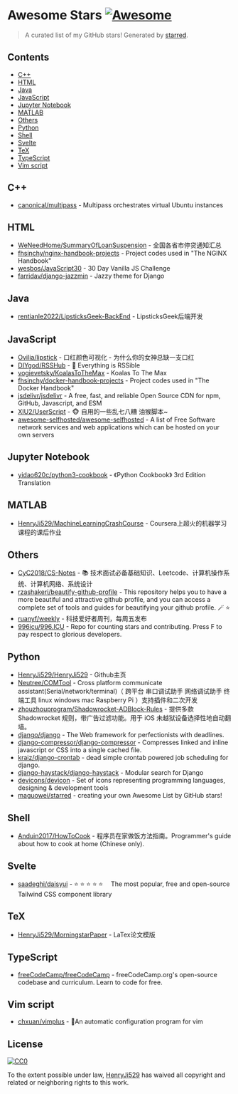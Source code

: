 <!--lint disable awesome-contributing awesome-license awesome-list-item match-punctuation no-repeat-punctuation no-undefined-references awesome-spell-check-->
# Awesome Stars [![Awesome](https://awesome.re/badge.svg)](https://github.com/sindresorhus/awesome)

> A curated list of my GitHub stars! Generated by [starred](https://github.com/maguowei/starred).

## Contents

- [C++](#c++)
- [HTML](#html)
- [Java](#java)
- [JavaScript](#javascript)
- [Jupyter Notebook](#jupyter-notebook)
- [MATLAB](#matlab)
- [Others](#others)
- [Python](#python)
- [Shell](#shell)
- [Svelte](#svelte)
- [TeX](#tex)
- [TypeScript](#typescript)
- [Vim script](#vim-script)

## C++ 

- [canonical/multipass](https://github.com/canonical/multipass) - Multipass orchestrates virtual Ubuntu instances

## HTML 

- [WeNeedHome/SummaryOfLoanSuspension](https://github.com/WeNeedHome/SummaryOfLoanSuspension) - 全国各省市停贷通知汇总
- [fhsinchy/nginx-handbook-projects](https://github.com/fhsinchy/nginx-handbook-projects) - Project codes used in "The NGINX Handbook"
- [wesbos/JavaScript30](https://github.com/wesbos/JavaScript30) - 30 Day Vanilla JS Challenge
- [farridav/django-jazzmin](https://github.com/farridav/django-jazzmin) - Jazzy theme for Django

## Java 

- [rentianle2022/LipsticksGeek-BackEnd](https://github.com/rentianle2022/LipsticksGeek-BackEnd) - LipsticksGeek后端开发

## JavaScript 

- [Ovilia/lipstick](https://github.com/Ovilia/lipstick) - 口红颜色可视化 - 为什么你的女神总缺一支口红
- [DIYgod/RSSHub](https://github.com/DIYgod/RSSHub) - 🍰 Everything is RSSible
- [vogievetsky/KoalasToTheMax](https://github.com/vogievetsky/KoalasToTheMax) - Koalas To The Max
- [fhsinchy/docker-handbook-projects](https://github.com/fhsinchy/docker-handbook-projects) - Project codes used in "The Docker Handbook"
- [jsdelivr/jsdelivr](https://github.com/jsdelivr/jsdelivr) - A free, fast, and reliable Open Source CDN for npm, GitHub, Javascript, and ESM
- [XIU2/UserScript](https://github.com/XIU2/UserScript) - 🐵 自用的一些乱七八糟 油猴脚本~
- [awesome-selfhosted/awesome-selfhosted](https://github.com/awesome-selfhosted/awesome-selfhosted) - A list of Free Software network services and web applications which can be hosted on your own servers

## Jupyter Notebook 

- [yidao620c/python3-cookbook](https://github.com/yidao620c/python3-cookbook) - 《Python Cookbook》 3rd Edition Translation

## MATLAB 

- [HenryJi529/MachineLearningCrashCourse](https://github.com/HenryJi529/MachineLearningCrashCourse) - Coursera上超火的机器学习课程的课后作业

## Others 

- [CyC2018/CS-Notes](https://github.com/CyC2018/CS-Notes) - :books: 技术面试必备基础知识、Leetcode、计算机操作系统、计算机网络、系统设计
- [rzashakeri/beautify-github-profile](https://github.com/rzashakeri/beautify-github-profile) - This repository helps you to have a more beautiful and attractive github profile, and you can access a complete set of tools and guides for beautifying your github profile. 🪄 ⭐
- [ruanyf/weekly](https://github.com/ruanyf/weekly) - 科技爱好者周刊，每周五发布
- [996icu/996.ICU](https://github.com/996icu/996.ICU) - Repo for counting stars and contributing. Press F to pay respect to glorious developers.

## Python 

- [HenryJi529/HenryJi529](https://github.com/HenryJi529/HenryJi529) - Github主页
- [Neutree/COMTool](https://github.com/Neutree/COMTool) - Cross platform communicate assistant(Serial/network/terminal)（ 跨平台 串口调试助手 网络调试助手 终端工具 linux windows mac Raspberry Pi ）支持插件和二次开发
- [zhouzhouprogram/Shadowrocket-ADBlock-Rules](https://github.com/zhouzhouprogram/Shadowrocket-ADBlock-Rules) - 提供多款 Shadowrocket 规则，带广告过滤功能。用于 iOS 未越狱设备选择性地自动翻墙。
- [django/django](https://github.com/django/django) - The Web framework for perfectionists with deadlines.
- [django-compressor/django-compressor](https://github.com/django-compressor/django-compressor) - Compresses linked and inline javascript or CSS into a single cached file.
- [kraiz/django-crontab](https://github.com/kraiz/django-crontab) - dead simple crontab powered job scheduling for django.
- [django-haystack/django-haystack](https://github.com/django-haystack/django-haystack) - Modular search for Django
- [devicons/devicon](https://github.com/devicons/devicon) - Set of icons representing programming languages, designing & development tools
- [maguowei/starred](https://github.com/maguowei/starred) - creating your own Awesome List by GitHub stars!

## Shell 

- [Anduin2017/HowToCook](https://github.com/Anduin2017/HowToCook) - 程序员在家做饭方法指南。Programmer's guide about how to cook at home (Chinese only).

## Svelte 

- [saadeghi/daisyui](https://github.com/saadeghi/daisyui) - ⭐️ ⭐️ ⭐️ ⭐️ ⭐️  The most popular, free and open-source Tailwind CSS component library

## TeX 

- [HenryJi529/MorningstarPaper](https://github.com/HenryJi529/MorningstarPaper) - LaTex论文模版

## TypeScript 

- [freeCodeCamp/freeCodeCamp](https://github.com/freeCodeCamp/freeCodeCamp) - freeCodeCamp.org's open-source codebase and curriculum. Learn to code for free.

## Vim script 

- [chxuan/vimplus](https://github.com/chxuan/vimplus) - :rocket:An automatic configuration program for vim


## License

[![CC0](http://mirrors.creativecommons.org/presskit/buttons/88x31/svg/cc-zero.svg)](https://creativecommons.org/publicdomain/zero/1.0/)

To the extent possible under law, [HenryJi529](https://github.com/HenryJi529) has waived all copyright and related or neighboring rights to this work.

